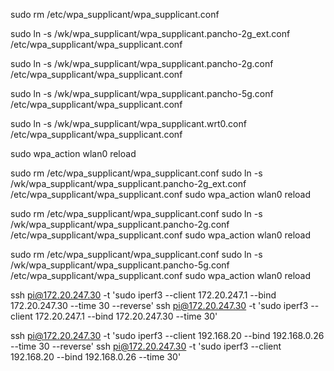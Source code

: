 
sudo rm /etc/wpa_supplicant/wpa_supplicant.conf

sudo ln -s /wk/wpa_supplicant/wpa_supplicant.pancho-2g_ext.conf /etc/wpa_supplicant/wpa_supplicant.conf

sudo ln -s /wk/wpa_supplicant/wpa_supplicant.pancho-2g.conf /etc/wpa_supplicant/wpa_supplicant.conf

sudo ln -s /wk/wpa_supplicant/wpa_supplicant.pancho-5g.conf /etc/wpa_supplicant/wpa_supplicant.conf

sudo ln -s /wk/wpa_supplicant/wpa_supplicant.wrt0.conf /etc/wpa_supplicant/wpa_supplicant.conf

sudo  wpa_action wlan0 reload


sudo rm /etc/wpa_supplicant/wpa_supplicant.conf
sudo ln -s /wk/wpa_supplicant/wpa_supplicant.pancho-2g_ext.conf /etc/wpa_supplicant/wpa_supplicant.conf
sudo  wpa_action wlan0 reload

sudo rm /etc/wpa_supplicant/wpa_supplicant.conf
sudo ln -s /wk/wpa_supplicant/wpa_supplicant.pancho-2g.conf /etc/wpa_supplicant/wpa_supplicant.conf
sudo  wpa_action wlan0 reload

sudo rm /etc/wpa_supplicant/wpa_supplicant.conf
sudo ln -s /wk/wpa_supplicant/wpa_supplicant.pancho-5g.conf /etc/wpa_supplicant/wpa_supplicant.conf
sudo  wpa_action wlan0 reload


ssh  pi@172.20.247.30 -t 'sudo iperf3   --client 172.20.247.1 --bind 172.20.247.30 --time 30 --reverse'
ssh  pi@172.20.247.30 -t 'sudo iperf3   --client 172.20.247.1 --bind 172.20.247.30 --time 30'

ssh  pi@172.20.247.30 -t 'sudo iperf3   --client 192.168.20 --bind 192.168.0.26 --time 30 --reverse'
ssh  pi@172.20.247.30 -t 'sudo iperf3   --client 192.168.20 --bind 192.168.0.26 --time 30'



